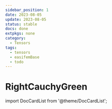 ```yaml
---
sidebar_position: 1
date: 2023-08-05   
update: 2023-08-05 
status: stable
docs: done
extpkgs: none
category: 
  - Tensors
tags: 
  - tensors
  - easifemBase
  - todo
---
```


# RightCauchyGreen

import DocCardList from '@theme/DocCardList';

<DocCardList />
